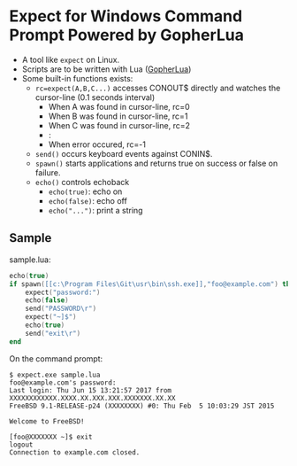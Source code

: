 Expect for Windows Command Prompt Powered by GopherLua
=======================================================

- A tool like `expect` on Linux.
- Scripts are to be written with Lua ([GopherLua](https://github.com/yuin/gopher-lua))
- Some built-in functions exists:
    - `rc=expect(A,B,C...)` accesses CONOUT$ directly and watches the cursor-line (0.1 seconds interval)
        - When A was found in cursor-line, rc=0
        - When B was found in cursor-line, rc=1
        - When C was found in cursor-line, rc=2
        - :
        - When error occured, rc=-1
    - `send()` occurs keyboard events against CONIN$.
    - `spawn()` starts applications and returns true on success or false on failure.
    - `echo()` controls echoback
        - `echo(true)`: echo on
        - `echo(false)`: echo off
        - `echo("...")`: print a string

Sample
------

sample.lua:

```sample.lua
echo(true)
if spawn([[c:\Program Files\Git\usr\bin\ssh.exe]],"foo@example.com") then
    expect("password:")
    echo(false)
    send("PASSWORD\r")
    expect("~]$")
    echo(true)
    send("exit\r")
end
```

On the command prompt:

```console
$ expect.exe sample.lua
foo@example.com's password:
Last login: Thu Jun 15 13:21:57 2017 from XXXXXXXXXXXX.XXXX.XX.XXX.XXX.XXXXXXX.XX.XX
FreeBSD 9.1-RELEASE-p24 (XXXXXXXX) #0: Thu Feb  5 10:03:29 JST 2015

Welcome to FreeBSD!

[foo@XXXXXXX ~]$ exit
logout
Connection to example.com closed.
```
